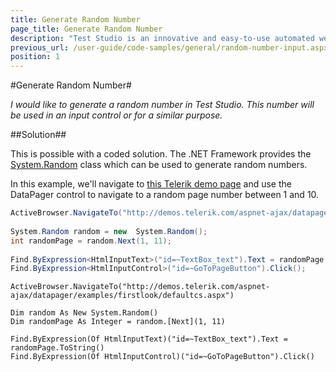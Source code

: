 ```yaml
---
title: Generate Random Number
page_title: Generate Random Number
description: "Test Studio is an innovative and easy-to-use automated web, WPF and load testing solution. Test Studio tests support essential technologies like ASP.NET AJAX, Silverlight, PHP and MVC. HTML5, Testing framework, functional testing, performance testing, load testing, exploratory testing, manual testing."
previous_url: /user-guide/code-samples/general/random-number-input.aspx, /user-guide/code-samples/general/random-number-input
position: 1
---
```

#Generate Random Number#

*I would like to generate a random number in Test Studio. This number will be used in an input control or for a similar purpose.*

##Solution##

This is possible with a coded solution. The .NET Framework provides the <a href="http://msdn.microsoft.com/en-us/library/system.random.aspx" target="_blank">System.Random</a> class which can be used to generate random numbers.

In this example, we'll navigate to <a href="http://demos.telerik.com/aspnet-ajax/listview/examples/paging/pagingwithraddatapager/defaultcs.aspx" target="_blank">this Telerik demo page</a> and use the DataPager control to navigate to a random page number between 1 and 10.

```C#
ActiveBrowser.NavigateTo("http://demos.telerik.com/aspnet-ajax/datapager/examples/firstlook/defaultcs.aspx");
             
System.Random random = new  System.Random();
int randomPage = random.Next(1, 11);
             
Find.ByExpression<HtmlInputText>("id=~TextBox_text").Text = randomPage.ToString();
Find.ByExpression<HtmlInputControl>("id=~GoToPageButton").Click();
```

```VB
ActiveBrowser.NavigateTo("http://demos.telerik.com/aspnet-ajax/datapager/examples/firstlook/defaultcs.aspx")
 
Dim random As New System.Random()
Dim randomPage As Integer = random.[Next](1, 11)
 
Find.ByExpression(Of HtmlInputText)("id=~TextBox_text").Text = randomPage.ToString()
Find.ByExpression(Of HtmlInputControl)("id=~GoToPageButton").Click()
```